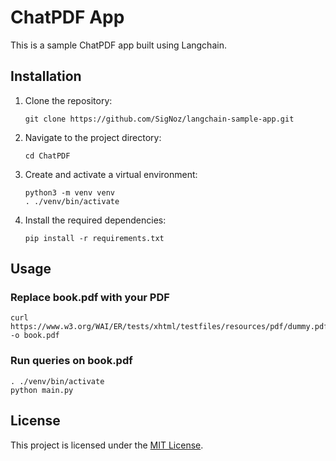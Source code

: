 # ChatPDF App

This is a sample ChatPDF app built using Langchain.

## Installation

1. Clone the repository:

    ```shell
    git clone https://github.com/SigNoz/langchain-sample-app.git
    ```

2. Navigate to the project directory:

    ```shell
    cd ChatPDF
    ```

3. Create and activate a virtual environment:

    ```shell
    python3 -m venv venv
    . ./venv/bin/activate
    ```

4. Install the required dependencies:

    ```shell
    pip install -r requirements.txt
    ```



## Usage


### Replace book.pdf with your PDF
```
curl https://www.w3.org/WAI/ER/tests/xhtml/testfiles/resources/pdf/dummy.pdf -o book.pdf
```

### Run queries on book.pdf

```
. ./venv/bin/activate 
python main.py
```


## License

This project is licensed under the [MIT License](./LICENSE).
